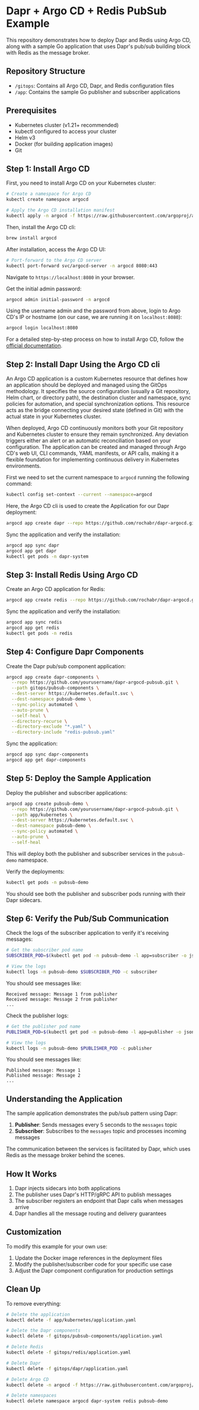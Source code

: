 # Dapr + Argo CD + Redis PubSub Example

This repository demonstrates how to deploy Dapr and Redis using Argo CD, along with a sample Go application that uses Dapr's pub/sub building block with Redis as the message broker.

## Repository Structure

- `/gitops`: Contains all Argo CD, Dapr, and Redis configuration files
- `/app`: Contains the sample Go publisher and subscriber applications

## Prerequisites

- Kubernetes cluster (v1.21+ recommended)
- kubectl configured to access your cluster
- Helm v3
- Docker (for building application images)
- Git

## Step 1: Install Argo CD

First, you need to install Argo CD on your Kubernetes cluster:

```bash
# Create a namespace for Argo CD
kubectl create namespace argocd

# Apply the Argo CD installation manifest
kubectl apply -n argocd -f https://raw.githubusercontent.com/argoproj/argo-cd/stable/manifests/install.yaml
```

Then, install the Argo CD cli:

```bash
brew install argocd
```

After installation, access the Argo CD UI:

```bash
# Port-forward to the Argo CD server
kubectl port-forward svc/argocd-server -n argocd 8080:443
```

Navigate to `https://localhost:8080` in your browser.

Get the initial admin password:

```bash
argocd admin initial-password -n argocd
```

Using the username admin and the password from above, login to Argo CD's IP or hostname (on our case, we are running it on `localhost:8080`):

```bash
argocd login localhost:8080
```

For a detailed step-by-step process on how to install Argo CD, follow the [official documentation](https://argo-cd.readthedocs.io/en/stable/getting_started/).

## Step 2: Install Dapr Using the Argo CD cli

An Argo CD application is a custom Kubernetes resource that defines how an application should be deployed and managed using the GitOps methodology. It specifies the source configuration (usually a Git repository, Helm chart, or directory path), the destination cluster and namespace, sync policies for automation, and special synchronization options. This resource acts as the bridge connecting your desired state (defined in Git) with the actual state in your Kubernetes cluster.

When deployed, Argo CD continuously monitors both your Git repository and Kubernetes cluster to ensure they remain synchronized. Any deviation triggers either an alert or an automatic reconciliation based on your configuration. The application can be created and managed through Argo CD's web UI, CLI commands, YAML manifests, or API calls, making it a flexible foundation for implementing continuous delivery in Kubernetes environments.

First we need to set the current namespace to `argocd` running the following command:

```bash
kubectl config set-context --current --namespace=argocd
```

Here, the Argo CD cli is used to create the Application for our Dapr deployment:

```bash
argocd app create dapr --repo https://github.com/rochabr/dapr-argocd.git --path gitops/dapr --dest-server https://kubernetes.default.svc --dest-namespace default
```

Sync the application and verify the installation:

```bash
argocd app sync dapr
argocd app get dapr
kubectl get pods -n dapr-system
```

## Step 3: Install Redis Using Argo CD

Create an Argo CD application for Redis:

```bash
argocd app create redis --repo https://github.com/rochabr/dapr-argocd.git --path gitops/redis --dest-server https://kubernetes.default.svc --dest-namespace default
```

Sync the application and verify the installation:

```bash
argocd app sync redis
argocd app get redis
kubectl get pods -n redis
```

## Step 4: Configure Dapr Components

Create the Dapr pub/sub component application:

```bash
argocd app create dapr-components \
  --repo https://github.com/yourusername/dapr-argocd-pubsub.git \
  --path gitops/pubsub-components \
  --dest-server https://kubernetes.default.svc \
  --dest-namespace pubsub-demo \
  --sync-policy automated \
  --auto-prune \
  --self-heal \
  --directory-recurse \
  --directory-exclude "*.yaml" \
  --directory-include "redis-pubsub.yaml"
```

Sync the application:

```bash
argocd app sync dapr-components
argocd app get dapr-components
```

## Step 5: Deploy the Sample Application

Deploy the publisher and subscriber applications:

```bash
argocd app create pubsub-demo \
  --repo https://github.com/yourusername/dapr-argocd-pubsub.git \
  --path app/kubernetes \
  --dest-server https://kubernetes.default.svc \
  --dest-namespace pubsub-demo \
  --sync-policy automated \
  --auto-prune \
  --self-heal
```

This will deploy both the publisher and subscriber services in the `pubsub-demo` namespace.

Verify the deployments:

```bash
kubectl get pods -n pubsub-demo
```

You should see both the publisher and subscriber pods running with their Dapr sidecars.

## Step 6: Verify the Pub/Sub Communication

Check the logs of the subscriber application to verify it's receiving messages:

```bash
# Get the subscriber pod name
SUBSCRIBER_POD=$(kubectl get pod -n pubsub-demo -l app=subscriber -o jsonpath='{.items[0].metadata.name}')

# View the logs
kubectl logs -n pubsub-demo $SUBSCRIBER_POD -c subscriber
```

You should see messages like:
```
Received message: Message 1 from publisher
Received message: Message 2 from publisher
...
```

Check the publisher logs:

```bash
# Get the publisher pod name
PUBLISHER_POD=$(kubectl get pod -n pubsub-demo -l app=publisher -o jsonpath='{.items[0].metadata.name}')

# View the logs
kubectl logs -n pubsub-demo $PUBLISHER_POD -c publisher
```

You should see messages like:
```
Published message: Message 1
Published message: Message 2
...
```

## Understanding the Application

The sample application demonstrates the pub/sub pattern using Dapr:

1. **Publisher**: Sends messages every 5 seconds to the `messages` topic
2. **Subscriber**: Subscribes to the `messages` topic and processes incoming messages

The communication between the services is facilitated by Dapr, which uses Redis as the message broker behind the scenes.

## How It Works

1. Dapr injects sidecars into both applications
2. The publisher uses Dapr's HTTP/gRPC API to publish messages
3. The subscriber registers an endpoint that Dapr calls when messages arrive
4. Dapr handles all the message routing and delivery guarantees

## Customization

To modify this example for your own use:

1. Update the Docker image references in the deployment files
2. Modify the publisher/subscriber code for your specific use case
3. Adjust the Dapr component configuration for production settings

## Clean Up

To remove everything:

```bash
# Delete the application
kubectl delete -f app/kubernetes/application.yaml

# Delete the Dapr components
kubectl delete -f gitops/pubsub-components/application.yaml

# Delete Redis
kubectl delete -f gitops/redis/application.yaml

# Delete Dapr
kubectl delete -f gitops/dapr/application.yaml

# Delete Argo CD
kubectl delete -n argocd -f https://raw.githubusercontent.com/argoproj/argo-cd/v2.8.0/manifests/install.yaml

# Delete namespaces
kubectl delete namespace argocd dapr-system redis pubsub-demo
```